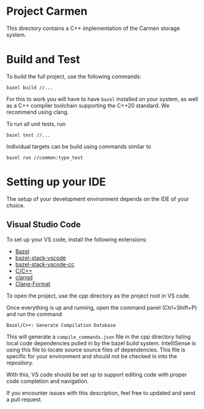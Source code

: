 # Project Carmen
This directory contains a C++ implementation of the Carmen storage system.

# Build and Test
To build the full project, use the following commands:
```
bazel build //...
```

For this to work you will have to have `bazel` installed on your system,
as well as a C++ compiler toolchain supporting the C++20 standard. We
recommend using clang.

To run all unit tests, run
```
bazel test //...
```

Individual targets can be build using commands similar to
```
bazel run //common:type_test
```

# Setting up your IDE
The setup of your development environment depends on the IDE of your choice.

## Visual Studio Code
To set up your VS code, install the following extensions:
 - [Bazel](https://marketplace.visualstudio.com/items?itemName=BazelBuild.vscode-bazel)
 - [bazel-stack-vscode](https://marketplace.visualstudio.com/items?itemName=StackBuild.bazel-stack-vscode)
 - [bazel-stack-vscode-cc](https://marketplace.visualstudio.com/items?itemName=StackBuild.bazel-stack-vscode-cc)
 - [C/C++](https://marketplace.visualstudio.com/items?itemName=ms-vscode.cpptools)
 - [clangd](https://marketplace.visualstudio.com/items?itemName=llvm-vs-code-extensions.vscode-clangd)
 - [Clang-Format](https://marketplace.visualstudio.com/items?itemName=xaver.clang-format)

To open the project, use the *cpp* directory as the project root in VS code.

Once everything is up and running, open the command panel (Ctrl+Shift+P) and run the command
```
Bazel/C++: Generate Compilation Database
```
This will generate a `compile_commands.json` file in the cpp directory listing local code
dependencies pulled in by the bazel build system. IntelliSense is using this file to locate
source source files of dependencies. This file is specific for your environment and should
not be checked in into the repository.

With this, VS code should be set up to support editing code with proper code completion and
navigation.

If you encounter issues with this description, feel free to updated and send a pull request.